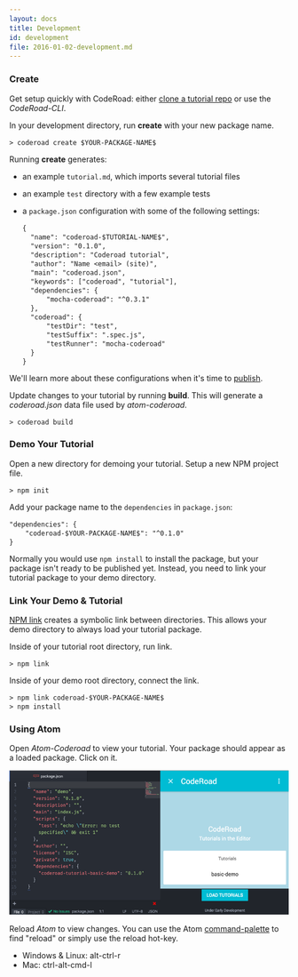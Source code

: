 ```yaml
---
layout: docs
title: Development
id: development
file: 2016-01-02-development.md
---
```


### Create

Get setup quickly with CodeRoad: either [clone a tutorial repo](https://git-scm.com/docs/git-clone) or use the *CodeRoad-CLI*.

In your development directory, run **create** with your new package name.

    > coderoad create $YOUR-PACKAGE-NAME$

Running **create** generates:

* an example `tutorial.md`, which imports several tutorial files
* an example `test` directory with a few example tests
* a `package.json` configuration with some of the following settings:


      {
        "name": "coderoad-$TUTORIAL-NAME$",
        "version": "0.1.0",
        "description": "Coderoad tutorial",
        "author": "Name <email> (site)",
        "main": "coderoad.json",
        "keywords": ["coderoad", "tutorial"],
        "dependencies": {
            "mocha-coderoad": "^0.3.1"
        },
        "coderoad": {
            "testDir": "test",
            "testSuffix": ".spec.js",
            "testRunner": "mocha-coderoad"
        }
      }

We'll learn more about these configurations when it's time to [publish](#publish).

Update changes to your tutorial by running **build**. This will generate a *coderoad.json* data file used by *atom-coderoad*.

    > coderoad build

### Demo Your Tutorial

Open a new directory for demoing your tutorial. Setup a new NPM project file.

    > npm init

Add your package name to the `dependencies` in `package.json`:

    "dependencies": {
        "coderoad-$YOUR-PACKAGE-NAME$": "^0.1.0"
    }

Normally you would use `npm install` to install the package, but your package isn't ready to be published yet. Instead, you need to link your tutorial package to your demo directory.

### Link Your Demo & Tutorial

[NPM link](https://docs.npmjs.com/cli/link) creates a symbolic link between directories. This allows your demo directory to always load your tutorial package.

Inside of your tutorial root directory, run link.

    > npm link

Inside of your demo root directory, connect the link.

    > npm link coderoad-$YOUR-PACKAGE-NAME$
    > npm install


### Using Atom

Open *Atom-Coderoad* to view your tutorial. Your package should appear as a loaded package. Click on it.

![CodeRoad Loaded Packages](/img/docs/loaded-packages.png)

Reload *Atom* to view changes. You can use the Atom [command-palette](https://atom.io/docs/latest/getting-started-atom-basics#command-palette) to find "reload" or simply use the reload hot-key.

* Windows & Linux: alt-ctrl-r
* Mac: ctrl-alt-cmd-l
